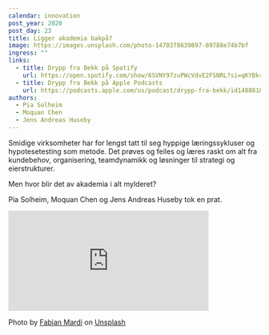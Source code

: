 ```yaml
---
calendar: innovation
post_year: 2020
post_day: 23
title: Ligger akademia bakpå?
image: https://images.unsplash.com/photo-1470378639897-89788e74b7bf
ingress: ""
links:
  - title: Drypp fra Bekk på Spotify
    url: https://open.spotify.com/show/6SVNY97zuPWcVdvE2FSNRL?si=qKYBkrpzS9SUp9UJU3XBXQ
  - title: Drypp fra Bekk på Apple Podcasts
    url: https://podcasts.apple.com/us/podcast/drypp-fra-bekk/id1488818165
authors:
  - Pia Solheim
  - Moquan Chen
  - Jens Andreas Huseby
---
```

Smidige virksomheter har for lengst tatt til seg hyppige læringssykluser og hypotesetesting som metode. Det prøves og feiles og læres raskt om alt fra kundebehov, organisering, teamdynamikk og løsninger til strategi og eierstrukturer.

Men hvor blir det av akademia i alt mylderet? 

Pia Solheim, Moquan Chen og Jens Andreas Huseby tok en prat.

<iframe src="https://anchor.fm/drypp/embed/episodes/--eo41a6" height="200px" width="400px" frameborder="0" scrolling="no"></iframe>

<!--StartFragment-->

Photo by [Fabian Mardi](https://unsplash.com/@fabianmardi?utm_source=unsplash&utm_medium=referral&utm_content=creditCopyText) on [Unsplash](https://unsplash.com/s/photos/university-fall?utm_source=unsplash&utm_medium=referral&utm_content=creditCopyText)

<!--EndFragment-->